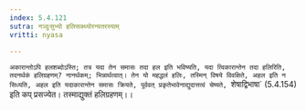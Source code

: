 ```yaml
---
index: 5.4.121
sutra: नञ्दुःसुभ्यो हलिसक्थ्योरन्यतरस्याम्
vritti: nyasa

---
```

`अकारान्तोऽपि हलशब्दोऽस्ति; तत्र यदा तेन समासः तदा हल इति भविष्यति, यदा त्विकारान्तेन तदा हलिरिति, तदनर्थकं हलिग्रहणम्? नानर्थकम्; भिन्नार्थत्वात्। तेन यो महद्धलं हलिः, तस्मिन् विषये विवक्षिते, अहल इति न सिध्यति, अहल इति यदाकारान्तेन समासः क्रियते, पूर्ववत् प्रकृतेभावेनाद्युदात्तत्वं चेष्यते, `शेषाद्विभाषा` (5.4.154) इति कप् प्रसज्येत। तस्माद्युक्तं हलिग्रहणम्।।